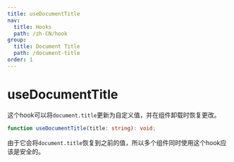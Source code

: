 ```yaml
---
title: useDocumentTitle
nav:
  title: Hooks
  path: /zh-CN/hook
group:
  title: Document Title
  path: /document-title
order: 1
---
```


# useDocumentTitle

这个hook可以将`document.title`更新为自定义值，并在组件卸载时恢复更改。

```typescript
function useDocumentTitle(title: string): void;
```

由于它会将`document.title`恢复到之前的值，所以多个组件同时使用这个hook应该是安全的。

<code src='./demo/useDocumentTitle.tsx'>
